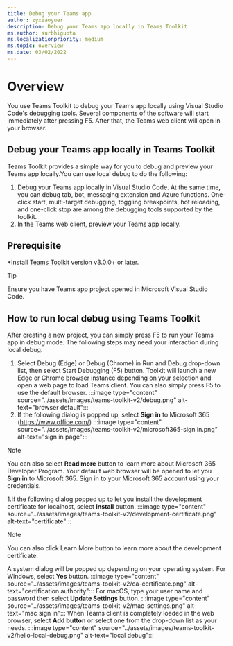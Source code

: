 ```yaml
---
title: Debug your Teams app 
author: zyxiaoyuer
description: Debug your Teams app locally in Teams Toolkit
ms.author: surbhigupta
ms.localizationpriority: medium
ms.topic: overview
ms.date: 03/02/2022
---
```


# Overview

You use Teams Toolkit to debug your Teams app locally using Visual Studio Code's debugging tools. Several components of the software will start immediately after pressing F5. After that, the Teams web client will open in your browser.

## Debug your Teams app locally in Teams Toolkit

  Teams Toolkit provides a simple way for you to debug and preview your Teams app locally.You can use local debug to do the following:

1. Debug your Teams app locally in Visual Studio Code. At the same time, you can debug tab, bot, messaging extension and Azure functions. One-click start, multi-target debugging, toggling breakpoints, hot reloading, and one-click stop are among the debugging tools supported by the toolkit.
2. In the Teams web client, preview your Teams app locally.

## Prerequisite

*Install [Teams Toolkit](https://marketplace.visualstudio.com/items?itemName=TeamsDevApp.ms-teams-vscode-extension) version v3.0.0+ or later.

>[!Tip]
Ensure you have Teams app project opened in Microsoft Visual Studio Code.

## How to run local debug using Teams Toolkit

After creating a new project, you can simply press F5 to run your Teams app in debug mode. The following steps may need your interaction during local debug.

1. Select Debug (Edge) or Debug (Chrome) in Run and Debug drop-down list, then select Start Debugging (F5) button. Toolkit will launch a new Edge or Chrome browser instance depending on your selection and open a web page to load Teams client. You can also simply press F5 to use the default browser.
:::image type="content" source="../assets/images/teams-toolkit-v2/debug.png" alt-text="browser default":::
1. If the following dialog is popped up, select **Sign in** to Microsoft 365 (<https://www.office.com/>)
:::image type="content" source="../assets/images/teams-toolkit-v2/microsoft365-sign in.png" alt-text="sign in page":::

> [!NOTE]
> You can also select **Read more** button to learn more about Microsoft 365 Developer Program.
Your default web browser will be opened to let you **Sign in** to Microsoft 365. Sign in to your Microsoft 365 account using your credentials.

1.If the following dialog popped up to let you install the development certificate for localhost, select **Install** button.
:::image type="content" source="../assets/images/teams-toolkit-v2/development-certificate.png" alt-text="certificate":::

> [!Note]
> You can also click Learn More button to learn more about the development certificate.

A system dialog will be popped up depending on your operating system. For Windows, select **Yes** button.
:::image type="content" source="../assets/images/teams-toolkit-v2/ca-certificate.png" alt-text="certification authority":::
For macOS, type your user name and password then select **Update Settings** button.
:::image type="content" source="../assets/images/teams-toolkit-v2/mac-settings.png" alt-text="mac sign in":::
When Teams client is completely loaded in the  web browser, select **Add button** or select one from the drop-down list as your needs.
:::image type="content" source="../assets/images/teams-toolkit-v2/hello-local-debug.png" alt-text="local debug":::
